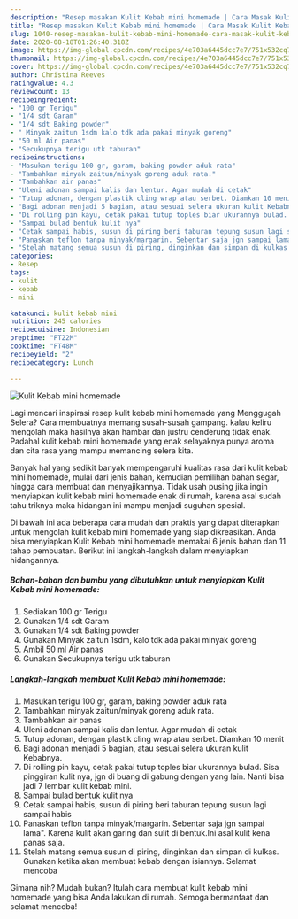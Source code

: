 ```yaml
---
description: "Resep masakan Kulit Kebab mini homemade | Cara Masak Kulit Kebab mini homemade Yang Enak Banget"
title: "Resep masakan Kulit Kebab mini homemade | Cara Masak Kulit Kebab mini homemade Yang Enak Banget"
slug: 1040-resep-masakan-kulit-kebab-mini-homemade-cara-masak-kulit-kebab-mini-homemade-yang-enak-banget
date: 2020-08-18T01:26:40.318Z
image: https://img-global.cpcdn.com/recipes/4e703a6445dcc7e7/751x532cq70/kulit-kebab-mini-homemade-foto-resep-utama.jpg
thumbnail: https://img-global.cpcdn.com/recipes/4e703a6445dcc7e7/751x532cq70/kulit-kebab-mini-homemade-foto-resep-utama.jpg
cover: https://img-global.cpcdn.com/recipes/4e703a6445dcc7e7/751x532cq70/kulit-kebab-mini-homemade-foto-resep-utama.jpg
author: Christina Reeves
ratingvalue: 4.3
reviewcount: 13
recipeingredient:
- "100 gr Terigu"
- "1/4 sdt Garam"
- "1/4 sdt Baking powder"
- " Minyak zaitun 1sdm kalo tdk ada pakai minyak goreng"
- "50 ml Air panas"
- "Secukupnya terigu utk taburan"
recipeinstructions:
- "Masukan terigu 100 gr, garam, baking powder aduk rata"
- "Tambahkan minyak zaitun/minyak goreng aduk rata."
- "Tambahkan air panas"
- "Uleni adonan sampai kalis dan lentur. Agar mudah di cetak"
- "Tutup adonan, dengan plastik cling wrap atau serbet. Diamkan 10 menit"
- "Bagi adonan menjadi 5 bagian, atau sesuai selera ukuran kulit Kebabnya."
- "Di rolling pin kayu, cetak pakai tutup toples biar ukurannya bulad. Sisa pinggiran kulit nya, jgn di buang di gabung dengan yang lain. Nanti bisa jadi 7 lembar kulit kebab mini."
- "Sampai bulad bentuk kulit nya"
- "Cetak sampai habis, susun di piring beri taburan tepung susun lagi sampai habis"
- "Panaskan teflon tanpa minyak/margarin. Sebentar saja jgn sampai lama&#34;. Karena kulit akan garing dan sulit di bentuk.Ini asal kulit kena panas saja."
- "Stelah matang semua susun di piring, dinginkan dan simpan di kulkas. Gunakan ketika akan membuat kebab dengan isiannya. Selamat mencoba"
categories:
- Resep
tags:
- kulit
- kebab
- mini

katakunci: kulit kebab mini 
nutrition: 245 calories
recipecuisine: Indonesian
preptime: "PT22M"
cooktime: "PT48M"
recipeyield: "2"
recipecategory: Lunch

---
```



![Kulit Kebab mini homemade](https://img-global.cpcdn.com/recipes/4e703a6445dcc7e7/751x532cq70/kulit-kebab-mini-homemade-foto-resep-utama.jpg)

Lagi mencari inspirasi resep kulit kebab mini homemade yang Menggugah Selera? Cara membuatnya memang susah-susah gampang. kalau keliru mengolah maka hasilnya akan hambar dan justru cenderung tidak enak. Padahal kulit kebab mini homemade yang enak selayaknya punya aroma dan cita rasa yang mampu memancing selera kita.

Banyak hal yang sedikit banyak mempengaruhi kualitas rasa dari kulit kebab mini homemade, mulai dari jenis bahan, kemudian pemilihan bahan segar, hingga cara membuat dan menyajikannya. Tidak usah pusing jika ingin menyiapkan kulit kebab mini homemade enak di rumah, karena asal sudah tahu triknya maka hidangan ini mampu menjadi suguhan spesial.




Di bawah ini ada beberapa cara mudah dan praktis yang dapat diterapkan untuk mengolah kulit kebab mini homemade yang siap dikreasikan. Anda bisa menyiapkan Kulit Kebab mini homemade memakai 6 jenis bahan dan 11 tahap pembuatan. Berikut ini langkah-langkah dalam menyiapkan hidangannya.

<!--inarticleads1-->

##### Bahan-bahan dan bumbu yang dibutuhkan untuk menyiapkan Kulit Kebab mini homemade:

1. Sediakan 100 gr Terigu
1. Gunakan 1/4 sdt Garam
1. Gunakan 1/4 sdt Baking powder
1. Gunakan  Minyak zaitun 1sdm, kalo tdk ada pakai minyak goreng
1. Ambil 50 ml Air panas
1. Gunakan Secukupnya terigu utk taburan




<!--inarticleads2-->

##### Langkah-langkah membuat Kulit Kebab mini homemade:

1. Masukan terigu 100 gr, garam, baking powder aduk rata
1. Tambahkan minyak zaitun/minyak goreng aduk rata.
1. Tambahkan air panas
1. Uleni adonan sampai kalis dan lentur. Agar mudah di cetak
1. Tutup adonan, dengan plastik cling wrap atau serbet. Diamkan 10 menit
1. Bagi adonan menjadi 5 bagian, atau sesuai selera ukuran kulit Kebabnya.
1. Di rolling pin kayu, cetak pakai tutup toples biar ukurannya bulad. Sisa pinggiran kulit nya, jgn di buang di gabung dengan yang lain. Nanti bisa jadi 7 lembar kulit kebab mini.
1. Sampai bulad bentuk kulit nya
1. Cetak sampai habis, susun di piring beri taburan tepung susun lagi sampai habis
1. Panaskan teflon tanpa minyak/margarin. Sebentar saja jgn sampai lama&#34;. Karena kulit akan garing dan sulit di bentuk.Ini asal kulit kena panas saja.
1. Stelah matang semua susun di piring, dinginkan dan simpan di kulkas. Gunakan ketika akan membuat kebab dengan isiannya. Selamat mencoba




Gimana nih? Mudah bukan? Itulah cara membuat kulit kebab mini homemade yang bisa Anda lakukan di rumah. Semoga bermanfaat dan selamat mencoba!
